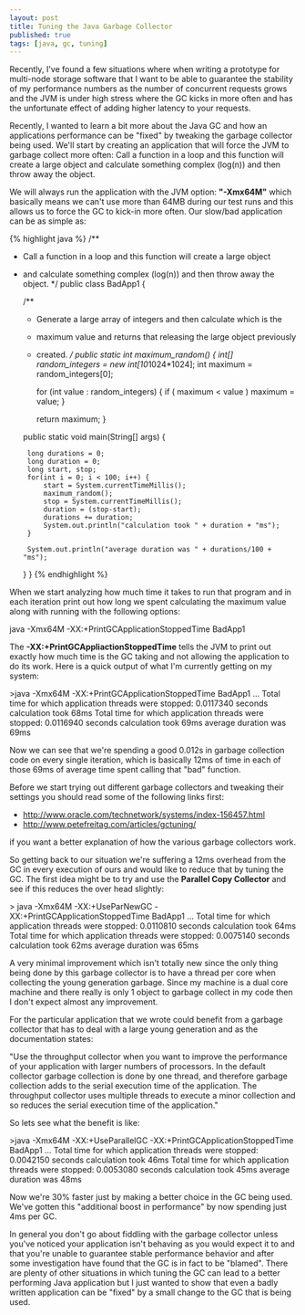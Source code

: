 ```yaml
---
layout: post
title: Tuning the Java Garbage Collector
published: true
tags: [java, gc, tuning]
---
```


Recently, I've found a few situations where when writing a prototype for
multi-node storage software that I want to be able to guarantee the stability
of my performance numbers as the number of concurrent requests grows and the JVM
is under high stress where the GC kicks in more often and has the unfortunate
effect of adding higher latency to your requests.

Recently, I wanted to learn a bit more about the Java GC and how an applications
performance can be "fixed" by tweaking the garbage collector being used. We'll
start by creating an application that will force the JVM to garbage collect more
often: Call a function in a loop and this function will create a large object
and calculate something complex (log(n)) and then throw away the object.

We will always run the application with the JVM option: **"-Xmx64M"** which
basically means we can't use more than 64MB during our test runs and this
allows us to force the GC to kick-in more often. Our slow/bad application
can be as simple as:

{% highlight java %}
/**
 * Call a function in a loop and this function will create a large object
 * and calculate something complex (log(n)) and then throw away the object.
 */
public class BadApp1 {

    /**
     * Generate a large array of integers and then calculate which is the
     * maximum value and returns that releasing the large object previously
     * created.
     */
    public static int maximum_random() {
        int[] random_integers = new int[10*1024*1024];
        int maximum = random_integers[0];

        for (int value : random_integers) {
            if ( maximum < value ) maximum = value;
        }

        return maximum;
    }

    public static void main(String[] args) {

        long durations = 0;
        long duration = 0;
        long start, stop;
        for(int i = 0; i < 100; i++) {
            start = System.currentTimeMillis();
            maximum_random();
            stop = System.currentTimeMillis();
            duration = (stop-start);
            durations += duration;
            System.out.println("calculation took " + duration + "ms");
        }

        System.out.println("average duration was " + durations/100 + "ms");
    }
}
{% endhighlight %}

When we start analyzing how much time it takes to run that program and in each
iteration print out how long we spent calculating the maximum value along with
running with the following options:

java -Xmx64M -XX:+PrintGCApplicationStoppedTime BadApp1

The **-XX:+PrintGCAppliactionStoppedTime** tells the JVM to print out exactly
how much time is the GC taking and not allowing the application to do its work.
Here is a quick output of what I'm currently getting on my system:

<console>
>java -Xmx64M -XX:+PrintGCApplicationStoppedTime BadApp1
...
Total time for which application threads were stopped: 0.0117340 seconds
calculation took 68ms
Total time for which application threads were stopped: 0.0116940 seconds
calculation took 69ms
average duration was 69ms
</console>

Now we can see that we're spending a good 0.012s in garbage collection code on
every single iteration, which is basically 12ms of time in each of those 69ms
of average time spent calling that "bad" function.

Before we start trying out different garbage collectors and tweaking their
settings you should read some of the following links first:

* http://www.oracle.com/technetwork/systems/index-156457.html
* http://www.petefreitag.com/articles/gctuning/

if you want a better explanation of how the various garbage collectors work.

So getting back to our situation we're suffering a 12ms overhead from the GC in
every execution of ours and would like to reduce that by tuning the GC. The
first idea might be to try and use the **Parallel Copy Collector** and see if
this reduces the over head slightly:

<console>
> java -Xmx64M -XX:+UseParNewGC -XX:+PrintGCApplicationStoppedTime BadApp1
...
Total time for which application threads were stopped: 0.0110810 seconds
calculation took 64ms
Total time for which application threads were stopped: 0.0075140 seconds
calculation took 62ms
average duration was 65ms
</console>

A very minimal improvement which isn't totally new since the only thing being
done by this garbage collector is to have a thread per core when collecting the
young generation garbage. Since my machine is a dual core machine and there
really is only 1 object to garbage collect in my code then I don't expect almost
any improvement.

For the particular application that we wrote could benefit from a garbage
collector that has to deal with a large young generation and as the
documentation states:

"Use the throughput collector when you want to improve the performance of your
application with larger numbers of processors. In the default collector garbage
collection is done by one thread, and therefore garbage collection adds to the
serial execution time of the application. The throughput collector uses
multiple threads to execute a minor collection and so reduces the serial
execution time of the application."

So lets see what the benefit is like:

<console>
>java -Xmx64M -XX:+UseParallelGC -XX:+PrintGCApplicationStoppedTime BadApp1
...
Total time for which application threads were stopped: 0.0042150 seconds
calculation took 46ms
Total time for which application threads were stopped: 0.0053080 seconds
calculation took 45ms
average duration was 48ms
</console>

Now we're 30% faster just by making a better choice in the GC being used. We've
gotten this "additional boost in performance" by now spending just 4ms per GC.

In general you don't go about fiddling with the garbage collector unless you've
noticed your application isn't behaving as you would expect it to and that
you're unable to guarantee stable performance behavior and after some
investigation have found that the GC is in fact to be "blamed". There are
plenty of other situations in which tuning the GC can lead to a better
performing Java application but I just wanted to show that even a badly written
application can be "fixed" by a small change to the GC that is being used.


